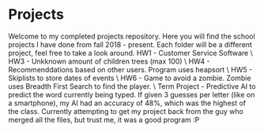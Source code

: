# Projects
Welcome to my completed projects repository. Here you will find the school projects I have done from fall 2018 - present.
Each folder will be a different project, feel free to take a look around.
HW1 - Customer Service Software \\
HW3 - Unkknown amount of children trees (max 100) \\
HW4 - Recommenddations based on other users. Program uses heapsort \\
HW5 - Skiplists to store dates of events \\
HW6 - Game to avoid a zombie. Zombie uses Breadth First Search to find the player. \\
Term Project - Predictive AI to predict the word currently being typed. If given 3 guesses per letter (like on a smartphone), my AI had an accuracy of 48%, which was the highest of the class. Currently attempting to get my project back from the guy who merged all the files, but trust me, it was a good program :P
